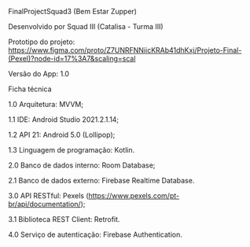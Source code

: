 FinalProjectSquad3 (Bem Estar Zupper)

Desenvolvido por Squad III (Catalisa  - Turma III)

Prototipo do projeto: https://www.figma.com/proto/Z7UNRFNNiicKRAb41dhKxj/Projeto-Final-(Pexel)?node-id=17%3A7&scaling=scal

Versão do App: 1.0

Ficha técnica

1.0 Arquitetura: MVVM;

1.1 IDE: Android Studio 2021.2.1.14;

1.2 API 21: Android 5.0 (Lollipop);

1.3 Linguagem de programação: Kotlin.

2.0 Banco de dados interno: Room Database;

2.1 Banco de dados externo: Firebase Realtime Database.

3.0 API RESTful: Pexels (https://www.pexels.com/pt-br/api/documentation/);

3.1 Biblioteca REST Client: Retrofit.

4.0 Serviço de autenticação: Firebase Authentication.
